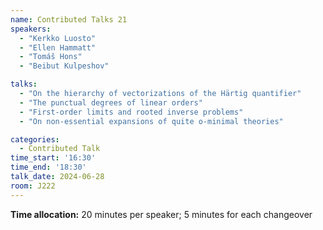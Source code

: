```yaml
---
name: Contributed Talks 21
speakers: 
  - "Kerkko Luosto"
  - "Ellen Hammatt"
  - "Tomáš Hons"
  - "Beibut Kulpeshov"

talks: 
  - "On the hierarchy of vectorizations of the Härtig quantifier"
  - "The punctual degrees of linear orders"
  - "First-order limits and rooted inverse problems"
  - "On non-essential expansions of quite o-minimal theories"

categories:
  - Contributed Talk
time_start: '16:30'
time_end: '18:30'
talk_date: 2024-06-28
room: J222
---
```

**Time allocation:** 20 minutes per speaker; 5 minutes for each changeover

